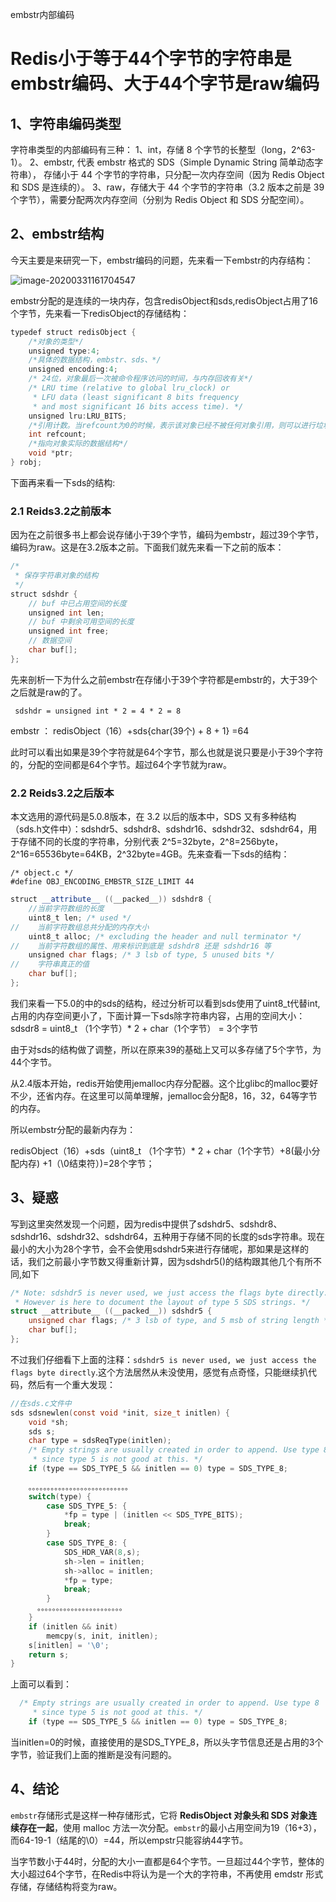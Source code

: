 embstr内部编码

# Redis小于等于44个字节的字符串是embstr编码、大于44个字节是raw编码

## 1、字符串编码类型

字符串类型的内部编码有三种：
1、int，存储 8 个字节的长整型（long，2^63-1）。
2、embstr, 代表 embstr 格式的 SDS（Simple Dynamic String 简单动态字符串），
存储小于 44 个字节的字符串，只分配一次内存空间（因为 Redis Object 和 SDS 是连续的）。
3、raw，存储大于 44 个字节的字符串（3.2 版本之前是 39 个字节），需要分配两次内存空间（分别为 Redis Object 和 SDS 分配空间）。

## 2、embstr结构

今天主要是来研究一下，embstr编码的问题，先来看一下embstr的内存结构：

![image-20200331161704547](C:\Users\Administrator\AppData\Roaming\Typora\typora-user-images\image-20200331161704547.png)

embstr分配的是连续的一块内存，包含redisObject和sds,redisObject占用了16个字节，先来看一下redisObject的存储结构：

```java
typedef struct redisObject {
    /*对象的类型*/
    unsigned type:4;
    /*具体的数据结构，embstr、sds、*/
    unsigned encoding:4;
    /* 24位，对象最后一次被命令程序访问的时间，与内存回收有关*/
    /* LRU time (relative to global lru_clock) or
     * LFU data (least significant 8 bits frequency
     * and most significant 16 bits access time). */
    unsigned lru:LRU_BITS;
    /*引用计数。当refcount为0的时候，表示该对象已经不被任何对象引用，则可以进行垃圾回收了*/
    int refcount;
    /*指向对象实际的数据结构*/
    void *ptr;
} robj;
```

下面再来看一下sds的结构:

### 2.1 Reids3.2之前版本

因为在之前很多书上都会说存储小于39个字节，编码为embstr，超过39个字节，编码为raw。这是在3.2版本之前。下面我们就先来看一下之前的版本：

```java
/*
 * 保存字符串对象的结构
 */
struct sdshdr {
    // buf 中已占用空间的长度
    unsigned int len;
    // buf 中剩余可用空间的长度
    unsigned int free;
    // 数据空间
    char buf[];
};

```

先来剖析一下为什么之前embstr在存储小于39个字符都是embstr的，大于39个之后就是raw的了。

```shell
 sdshdr = unsigned int * 2 = 4 * 2 = 8
```

embstr ： redisObject（16）+sds{char(39个) + 8 + 1} =64

此时可以看出如果是39个字符就是64个字节，那么也就是说只要是小于39个字符的，分配的空间都是64个字节。超过64个字节就为raw。



### 2.2 Reids3.2之后版本

本文选用的源代码是5.0.8版本，在 3.2 以后的版本中，SDS 又有多种结构（sds.h文件中）：sdshdr5、sdshdr8、sdshdr16、sdshdr32、sdshdr64，用于存储不同的长度的字符串，分别代表 2^5=32byte，2^8=256byte，2^16=65536byte=64KB，2^32byte=4GB。先来查看一下sds的结构：

```shell
/* object.c */
#define OBJ_ENCODING_EMBSTR_SIZE_LIMIT 44
```

```java
struct __attribute__ ((__packed__)) sdshdr8 {
    //当前字符数组的长度
    uint8_t len; /* used */
//    当前字符数组总共分配的内存大小
    uint8_t alloc; /* excluding the header and null terminator */
//    当前字符数组的属性、用来标识到底是 sdshdr8 还是 sdshdr16 等
    unsigned char flags; /* 3 lsb of type, 5 unused bits */
//    字符串真正的值
    char buf[];
};
```



我们来看一下5.0的中的sds的结构，经过分析可以看到sds使用了uint8_t代替int,占用的内存空间更小了，下面计算一下sds除字符串内容，占用的空间大小：sdsdr8 = uint8_t （1个字节）* 2 + char（1个字节） = 3个字节

由于对sds的结构做了调整，所以在原来39的基础上又可以多存储了5个字节，为44个字节。

从2.4版本开始，redis开始使用jemalloc内存分配器。这个比glibc的malloc要好不少，还省内存。在这里可以简单理解，jemalloc会分配8，16，32，64等字节的内存。

所以embstr分配的最新内存为：

redisObject（16）+sds（uint8_t （1个字节）* 2 + char（1个字节）+8(最小分配内存) +1（\0结束符）)=28个字节；

## 3、疑惑

写到这里突然发现一个问题，因为redis中提供了sdshdr5、sdshdr8、sdshdr16、sdshdr32、sdshdr64，五种用于存储不同的长度的sds字符串。现在最小的大小为28个字节，会不会使用sdshdr5来进行存储呢，那如果是这样的话，我们之前最小字节数又得重新计算，因为sdshdr5()的结构跟其他几个有所不同,如下

```c
/* Note: sdshdr5 is never used, we just access the flags byte directly.
 * However is here to document the layout of type 5 SDS strings. */
struct __attribute__ ((__packed__)) sdshdr5 {
    unsigned char flags; /* 3 lsb of type, and 5 msb of string length */
    char buf[];
};
```

不过我们仔细看下上面的注释：`sdshdr5 is never used, we just access the flags byte directly`.这个方法居然从未没使用，感觉有点奇怪，只能继续扒代码，然后有一个重大发现：

```c
//在sds.c文件中
sds sdsnewlen(const void *init, size_t initlen) {
    void *sh;
    sds s;
    char type = sdsReqType(initlen);
    /* Empty strings are usually created in order to append. Use type 8
     * since type 5 is not good at this. */
    if (type == SDS_TYPE_5 && initlen == 0) type = SDS_TYPE_8;
    
    。。。。。。。。。。。。。。。。。。。。。。。。。。。
    switch(type) {
        case SDS_TYPE_5: {
            *fp = type | (initlen << SDS_TYPE_BITS);
            break;
        }
        case SDS_TYPE_8: {
            SDS_HDR_VAR(8,s);
            sh->len = initlen;
            sh->alloc = initlen;
            *fp = type;
            break;
        }
      。。。。。。。。。。。。。。。。。。。。。。。
    }
    if (initlen && init)
        memcpy(s, init, initlen);
    s[initlen] = '\0';
    return s;
}
```

上面可以看到：

```c
  /* Empty strings are usually created in order to append. Use type 8
     * since type 5 is not good at this. */
    if (type == SDS_TYPE_5 && initlen == 0) type = SDS_TYPE_8;
```

当initlen=0的时候，直接使用的是SDS_TYPE_8，所以头字节信息还是占用的3个字节，验证我们上面的推断是没有问题的。

## 4、结论

`embstr`存储形式是这样一种存储形式，它将 **RedisObject 对象头和 SDS 对象连续存在一起**，使用 malloc 方法一次分配。`embstr`的最小占用空间为19（16+3），而64-19-1（结尾的\0）=44，所以empstr只能容纳44字节。

当字节数小于44时，分配的大小一直都是64个字节。一旦超过44个字节，整体的大小超过64个字节，在Redis中将认为是一个大的字符串，不再使用 emdstr 形式存储，存储结构将变为raw。
